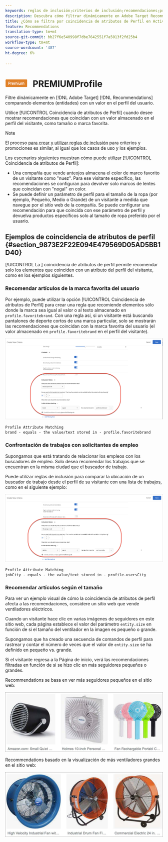 ```yaml
---
keywords: reglas de inclusión;criterios de inclusión;recomendaciones;promoción;promociones;filtrado dinámico;dinámico;coincidencia de atributos de perfil
description: Descubra cómo filtrar dinámicamente en Adobe Target Recommendations comparando elementos (entidades) con un valor en el perfil del usuario.
title: ¿Cómo se filtra por coincidencia de atributos de Perfil en Actividades de Recommendations?
feature: Recommendations
translation-type: tm+mt
source-git-commit: bb27f6e540998f7dbe7642551f7a5013f2fd25b4
workflow-type: tm+mt
source-wordcount: '487'
ht-degree: 6%

---
```



# ![Coincidencia de atributos ](/help/assets/premium.png) PREMIUMProfile

Filtre dinámicamente en [!DNL Adobe Target] [!DNL Recommendations] comparando elementos (entidades) con un valor en el perfil del usuario.

Utilice [!UICONTROL Coincidencia de atributos de Perfil] cuando desee mostrar recomendaciones que coincidan con un valor almacenado en el perfil del visitante, como tamaño o marca favorita.

>[!NOTE]
>
>El proceso [para crear y utilizar reglas de inclusión](/help/c-recommendations/c-algorithms/use-dynamic-and-static-inclusion-rules.md) para criterios y promociones es similar, al igual que los casos de uso y los ejemplos.

Los escenarios siguientes muestran cómo puede utilizar [!UICONTROL Coincidencia de atributos de Perfil]:

* Una compañía que vende anteojos almacena el color de marco favorito de un visitante como &quot;nuez&quot;. Para ese visitante específico, las recomendaciones se configuran para devolver solo marcos de lentes que coincidan con &quot;nogal&quot; en color.
* Se puede definir un parámetro de perfil para el tamaño de la ropa (por ejemplo, Pequeño, Medio o Grande) de un visitante a medida que navegue por el sitio web de la compañía. Se puede configurar una recomendación para que coincida con ese parámetro de perfil y devuelva productos específicos solo al tamaño de ropa preferido por el usuario.

## Ejemplos de coincidencia de atributos de perfil {#section_9873E2F22E094E479569D05AD5BB1D40}

[!UICONTROL La ] coincidencia de atributos de perfil permite recomendar solo los elementos que coinciden con un atributo del perfil del visitante, como en los ejemplos siguientes.

### Recomendar artículos de la marca favorita del usuario

Por ejemplo, puede utilizar la opción [!UICONTROL Coincidencia de atributos de Perfil] para crear una regla que recomiende elementos sólo donde la marca sea igual al valor o al texto almacenado en `profile.favoritebrand`. Con una regla así, si un visitante está buscando pantalones de deporte cortos de una marca particular, solo se mostrarán las recomendaciones que coincidan con la marca favorita del usuario (el valor almacenado en `profile.favoritebrand` en el perfil del visitante).

![Marca favorita](/help/c-recommendations/c-algorithms/assets/favorite-brand.png)

```
Profile Attribute Matching
brand - equals - the value/text stored in - profile.favoritebrand
```

### Confrontación de trabajos con solicitantes de empleo

Supongamos que está tratando de relacionar los empleos con los buscadores de empleo. Solo desea recomendar los trabajos que se encuentran en la misma ciudad que el buscador de trabajo.

Puede utilizar reglas de inclusión para comparar la ubicación de un buscador de trabajo desde el perfil de su visitante con una lista de trabajos, como en el siguiente ejemplo:

![Ciudad del usuario](/help/c-recommendations/c-algorithms/assets/city.png)

```
Profile Attribute Matching
jobCity - equals - the value/text stored in - profile.usersCity
```

### Recomendar artículos según el tamaño

Para ver un ejemplo visual de cómo la coincidencia de atributos de perfil afecta a las recomendaciones, considere un sitio web que vende ventiladores eléctricos.

Cuando un visitante hace clic en varias imágenes de seguidores en este sitio web, cada página establece el valor del parámetro `entity.size` en función de si el tamaño del ventilador en la imagen es pequeño o grande.

Supongamos que ha creado una secuencia de comandos de perfil para rastrear y contar el número de veces que el valor de `entity.size` se ha definido en pequeño vs. grande.

Si el visitante regresa a la Página de inicio, verá las recomendaciones filtradas en función de si se hizo clic en más seguidores pequeños o grandes.

Recommendations se basa en ver más seguidores pequeños en el sitio web:

![recomendaciones de seguidores pequeños](/help/c-recommendations/c-algorithms/assets/small-fans.png)

Recommendations basado en la visualización de más ventiladores grandes en el sitio web:

![recomendaciones de seguidores grandes](/help/c-recommendations/c-algorithms/assets/large-fans.png)